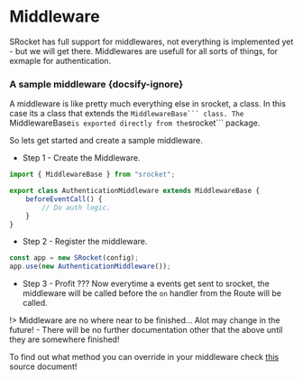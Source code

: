 # Middleware

SRocket has full support for middlewares, not everything is implemented yet - but we will get there.
Middlewares are usefull for all sorts of things, for exmaple for authentication.

### A sample middleware {docsify-ignore}

A middleware is like pretty much everything else in srocket, a class. In this case its a class that extends the ````MiddlewareBase``` class.
The ````MiddlewareBase``` is exported directly from the ```srocket``` package.

So lets get started and create a sample middleware.
- Step 1 - Create the Middleware.
```ts
import { MiddlewareBase } from "srocket";

export class AuthenticationMiddleware extends MiddlewareBase {
	beforeEventCall() {
		// Do auth logic.
	}
}
```
- Step 2 - Register the middleware.
```ts
const app = new SRocket(config);
app.use(new AuthenticationMiddleware());
```
- Step 3 - Profit ???
Now everytime a events get sent to srocket, the middleware will be called before the ```on``` handler from the Route will be called.


!> Middleware are no where near to be finished... Alot may change in the future! - There will be no further documentation other that the above until they are somewhere finished!

To find out what method you can override in your middleware check [this](https://github.com/FetzenRndy/SRocket/blob/master/lib/src/middleware/MiddlewareBase.ts) source document!